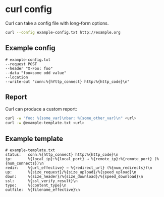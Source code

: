 # curl config

Curl can take a config file with long-form options.

```bash
curl --config example-config.txt http://example.org
```


## Example config

```
# example-config.txt
--request POST
--header "X-Foo: foo"
--data "foo=some odd value"
--location
--write-out "conn:%{hYttp_connect} http:%{http_code}\n"
```


## Report

Curl can produce a custom report:


```bash
curl -w "foo: %{some_var}\nbar: %{some_other_var}\n" <url>
curl -w @example-template.txt <url>
```

## Example template

```
# example-template.txt
status:   conn:%{http_connect} http:%{http_code}\n
ip:       %{local_ip}:%{local_port} → %{remote_ip}:%{remote_port} (%{num_connects})\n
redir:    %{url_effective} → %{redirect_url} (%{num_redirects})\n
up:       %{size_request}/%{size_upload}/%{speed_upload}\n
down:     %{size_header}/%{size_download}/%{speed_download}\n
ssl:      %{ssl_verify_result}\n
type:     %{content_type}\n
outfile:  %{filename_effective}\n
```
